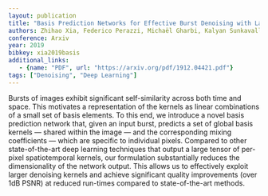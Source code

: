 ```yaml
---
layout: publication
title: "Basis Prediction Networks for Effective Burst Denoising with Large Kernels"
authors: Zhihao Xia, Federico Perazzi, Michaël Gharbi, Kalyan Sunkavalli, Ayan Chakrabarti
conference: Arxiv
year: 2019
bibkey: xia2019basis
additional_links:
   - {name: "PDF", url: "https://arxiv.org/pdf/1912.04421.pdf"}
tags: ["Denoising", "Deep Learning"]
---
```

Bursts of images exhibit significant self-similarity across
both time and space. This motivates a representation of
the kernels as linear combinations of a small set of basis
elements. To this end, we introduce a novel basis prediction network that, given an input burst, predicts a set of
global basis kernels — shared within the image — and the
corresponding mixing coefficients — which are specific to
individual pixels. Compared to other state-of-the-art deep
learning techniques that output a large tensor of per-pixel
spatiotemporal kernels, our formulation substantially reduces the dimensionality of the network output. This allows us to effectively exploit larger denoising kernels and
achieve significant quality improvements (over 1dB PSNR)
at reduced run-times compared to state-of-the-art methods.
